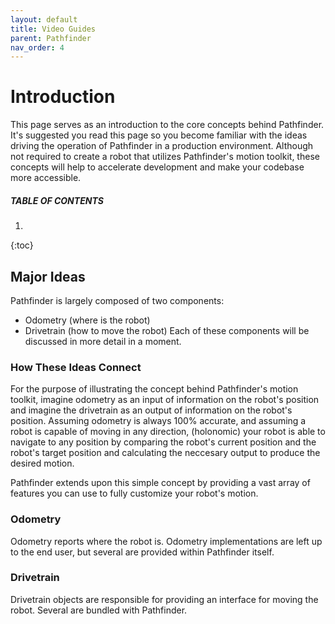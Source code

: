 ```yaml
---
layout: default
title: Video Guides
parent: Pathfinder
nav_order: 4
---
```


# Introduction
This page serves as an introduction to the core concepts behind Pathfinder. It's
suggested you read this page so you become familiar with the ideas driving the
operation of Pathfinder in a production environment. Although not required to create
a robot that utilizes Pathfinder's motion toolkit, these concepts will help to
accelerate development and make your codebase more accessible. 

##### TABLE OF CONTENTS
1. 
{:toc}

## Major Ideas
Pathfinder is largely composed of two components:
- Odometry (where is the robot)
- Drivetrain (how to move the robot)
Each of these components will be discussed in more detail in a moment.

### How These Ideas Connect
For the purpose of illustrating the concept behind Pathfinder's motion toolkit,
imagine odometry as an input of information on the robot's position and imagine
the drivetrain as an output of information on the robot's position. Assuming
odometry is always 100% accurate, and assuming a robot is capable of moving in
any direction, (holonomic) your robot is able to navigate to any position by
comparing the robot's current position and the robot's target position and calculating
the neccesary output to produce the desired motion. 

Pathfinder extends upon this simple concept by providing a vast array of
features you can use to fully customize your robot's motion. 

### Odometry
Odometry reports where the robot is. Odometry implementations are left up to
the end user, but several are provided within Pathfinder itself. 

### Drivetrain 
Drivetrain objects are responsible for providing an interface for moving the
robot. Several are bundled with Pathfinder.